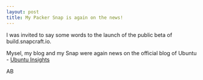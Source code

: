 ```yaml
---
layout: post
title: My Packer Snap is again on the news!
---
```


I was invited to say some words to the launch of the public beta of build.snapcraft.io.

Mysel, my blog and my Snap were again news on the official blog of Ubuntu - [Ubuntu Insights](https://insights.ubuntu.com/2017/05/30/build-snapcraft-io-gets-your-code-packaged-and-ready-to-distribute-in/)

AB
